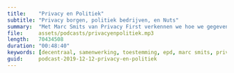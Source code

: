 ```yaml
---
title:    "Privacy en Politiek"
subtitle: "Privacy borgen, politiek bedrijven, en Nuts"
summary:  "Met Marc Smits van Privacy First verkennen we hoe we gegevensuitwisseling in de zorg zo kunnen organiseren dat de privacy gewaarborgd blijft. En welke politieke spelletjes worden er gespeeld in dit debat?"
file:     assets/podcasts/privacyenpolitiek.mp3
length:   70434508
duration: "00:48:40"
keywords: [decentraal, samenwerking, toestemming, epd, marc smits, privacy, zorg, welzijn, lsp, otv, politiek]
guid:     podcast-2019-12-12-privacy-en-politiek
---
```

